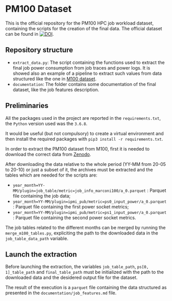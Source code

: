 # PM100 Dataset

This is the official repository for the PM100 HPC job workload dataset, containing the scripts for the creation of the final data. The official dataset can be found in [![DOI](https://zenodo.org/badge/DOI/10.5281/zenodo.8129258.svg)](https://doi.org/10.5281/zenodo.8129258).

## Repository structure

- `extract_data.py`: The script containing the functions used to extract the final job power consumption from job traces and power logs. It is showed also an example of a pipeline to extract such values from data structured like the one in [M100 dataset](https://doi.org/10.5281/zenodo.7588814).
- `documentation`: The folder contains some documentation of the final dataset, like the job features description.

## Preliminaries

All the packages used in the project are reported in the `requirements.txt`, the `Python` version used was the `3.6.8`. 

It would be useful (but not compulsory) to create a virtual environment and then install the required packages with `pip3 install -r requirements.txt`. 

In order to extract the PM100 dataset from M100, first it is needed to download the correct data from [Zenodo](https://doi.org/10.5281/zenodo.7588814).

After downloading the data relative to the whole period (YY-MM from 20-05 to 20-10) or just a subset of it, the archives must be extracted and the tables which are needed for the scripts are: 

- `year_month=YY-MM/plugin=job_table/metric=job_info_marconi100/a_0.parquet` : Parquet file containing the job data;
- `year_month=YY-MM/plugin=ipmi_pub/metric=ps0_input_power/a_0.parquet` : Parquet file containing the first power socket metrics;
- `year_month=YY-MM/plugin=ipmi_pub/metric=ps1_input_power/a_0.parquet` : Parquet file containing the second power socket metrics.

The job tables related to the different months can be merged by running the `merge_m100_tables.py`, expliciting the path to the downloaded data in the `job_table_data_path` variable.

## Launch the extraction 

Before launching the extraction, the variables `job_table_path`, `ps[0, 1]_table_path` and `final_table_path` must be initialized with the path to the downloaded data and the desidered output file for the dataset.

The result of the execution is a `parquet` file containing the data structured as presented in the `documentation/job_features.md` file.


